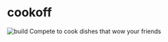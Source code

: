 # cookoff
![build](https://travis-ci.com/zakcutner/cookoff.svg?token=myeQS1v2yzBXzoNmz7Wx&branch=master)
Compete to cook dishes that wow your friends
